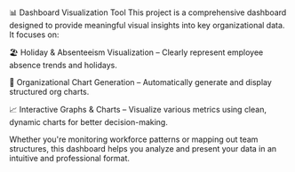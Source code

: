 
📊 Dashboard Visualization Tool
This project is a comprehensive dashboard designed to provide meaningful visual insights into key organizational data. It focuses on:

🏖️ Holiday & Absenteeism Visualization – Clearly represent employee absence trends and holidays.

🏢 Organizational Chart Generation – Automatically generate and display structured org charts.

📈 Interactive Graphs & Charts – Visualize various metrics using clean, dynamic charts for better decision-making.

Whether you're monitoring workforce patterns or mapping out team structures, this dashboard helps you analyze and present your data in an intuitive and professional format.

